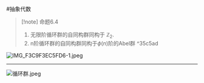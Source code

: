 #抽象代数 

>[!note] 命题6.4
>1. 无限阶循环群的自同构群同构于 $\mathbb{Z}_2$.
>2. n阶循环群的自同构群同构于$\phi(n)$阶的Abel群 ^35c5ad


![IMG_F3C9F3EC5FD6-1.jpeg](https://obsidian-1317758465.cos.ap-shanghai.myqcloud.com/images/IMG_F3C9F3EC5FD6-1.jpeg)
*****
![循环群.jpeg](https://obsidian-1317758465.cos.ap-shanghai.myqcloud.com/images/%E5%BE%AA%E7%8E%AF%E7%BE%A4.jpeg)
